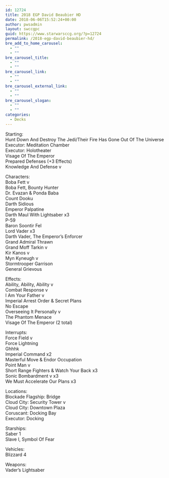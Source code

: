 ```yaml
---
id: 12724
title: 2018 EGP David Beaubier HD
date: 2018-06-06T15:52:24+00:00
author: pwsadmin
layout: swccgpc
guid: https://www.starwarsccg.org/?p=12724
permalink: /2018-egp-david-beaubier-hd/
bre_add_to_home_carousel:
  - ""
  - ""
bre_carousel_title:
  - ""
  - ""
bre_carousel_link:
  - ""
  - ""
bre_carousel_external_link:
  - ""
  - ""
bre_carousel_slogan:
  - ""
  - ""
categories:
  - Decks
---
```

Starting:  
Hunt Down And Destroy The Jedi/Their Fire Has Gone Out Of The Universe  
Executor: Meditation Chamber  
Executor: Holotheater  
Visage Of The Emperor  
Prepared Defenses (+3 Effects)  
Knowledge And Defense v

Characters:  
Boba Fett v  
Boba Fett, Bounty Hunter  
Dr. Evazan & Ponda Baba  
Count Dooku  
Darth Sidious  
Emperor Palpatine  
Darth Maul With Lightsaber x3  
P-59  
Baron Soontir Fel  
Lord Vader x3  
Darth Vader, The Emperor’s Enforcer  
Grand Admiral Thrawn  
Grand Moff Tarkin v  
Kir Kanos v  
Myn Kyneugh v  
Stormtrooper Garrison  
General Grievous

Effects:  
Ability, Ability, Ability v  
Combat Response v  
I Am Your Father v  
Imperial Arrest Order & Secret Plans  
No Escape  
Overseeing It Personally v  
The Phantom Menace  
Visage Of The Emperor (2 total)

Interrupts:  
Force Field v  
Force Lightning  
Ghhhk  
Imperial Command x2  
Masterful Move & Endor Occupation  
Point Man v  
Short Range Fighters & Watch Your Back x3  
Sonic Bombardment v x3  
We Must Accelerate Our Plans x3

Locations:  
Blockade Flagship: Bridge  
Cloud City: Security Tower v  
Cloud City: Downtown Plaza  
Coruscant: Docking Bay  
Executor: Docking

Starships:  
Saber 1  
Slave I, Symbol Of Fear

Vehicles:  
Blizzard 4

Weapons:  
Vader’s Lightsaber